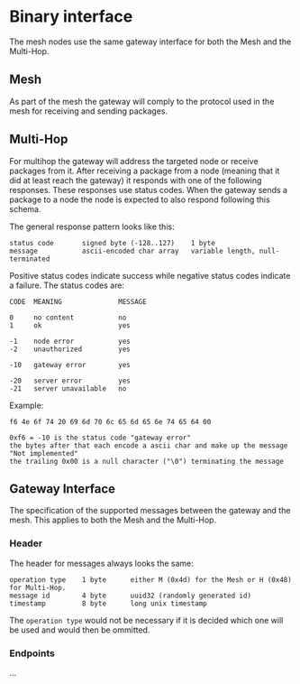 # Binary interface
The mesh nodes use the same gateway interface for both the Mesh and the Multi-Hop.

## Mesh
As part of the mesh the gateway will comply to the protocol used in the mesh for receiving and sending packages.

## Multi-Hop
For multihop the gateway will address the targeted node or receive packages from it. After receiving a package from a node (meaning that it did at least reach the gateway) it responds with one of the following responses. These responses use status codes. When the gateway sends a package to a node the node is expected to also respond following this schema.

The general response pattern looks like this:
```
status code       signed byte (-128..127)    1 byte
message           ascii-encoded char array   variable length, null-terminated
```

Positive status codes indicate success while negative status codes indicate a failure. The status codes are:
```
CODE  MEANING              MESSAGE

0     no content           no
1     ok                   yes

-1    node error           yes
-2    unauthorized         yes

-10   gateway error        yes

-20   server error         yes
-21   server unavailable   no
```

Example:
```
f6 4e 6f 74 20 69 6d 70 6c 65 6d 65 6e 74 65 64 00

0xf6 = -10 is the status code "gateway error"
the bytes after that each encode a ascii char and make up the message "Not implemented"
the trailing 0x00 is a null character ("\0") terminating the message
```

## Gateway Interface
The specification of the supported messages between the gateway and the mesh. This applies to both the Mesh and the Multi-Hop.

### Header
The header for messages always looks the same:
```
operation type    1 byte      either M (0x4d) for the Mesh or H (0x48) for Multi-Hop.
message id        4 byte      uuid32 (randomly generated id)
timestamp         8 byte      long unix timestamp
```
The `operation type` would not be necessary if it is decided which one will be used and would then be ommitted.

### Endpoints
...

